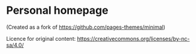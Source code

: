 # Personal homepage

(Created as a fork of https://github.com/pages-themes/minimal)

Licence for original content: https://creativecommons.org/licenses/by-nc-sa/4.0/
